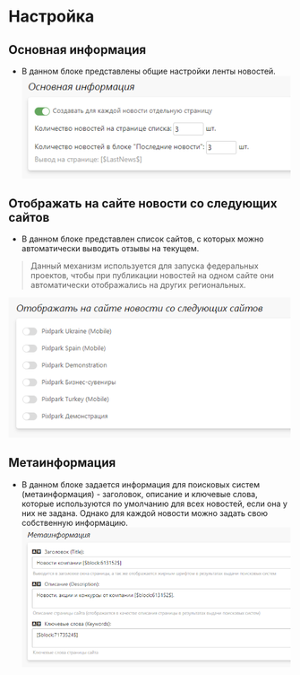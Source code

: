# Настройка

## Основная информация
* В данном блоке представлены общие настройки ленты новостей.
![](../_media/news/news11.png ':size=40%')

## Отображать на сайте новости со следующих сайтов
* В данном блоке представлен список сайтов, с которых можно автоматически выводить отзывы на текущем. 
> Данный механизм используется для запуска федеральных проектов, чтобы при публикации новостей на одном сайте они автоматически отображались на других региональных.

![](../_media/news/news12.png ':size=40%')

## Метаинформация
* В данном блоке задается информация для поисковых систем (метаинформация) - заголовок, описание и ключевые слова, которые используются по умолчанию для всех новостей, если она у них не задана. Однако для каждой новости можно задать свою собственную информацию.
![](../_media/news/news13.png ':size=50%')
